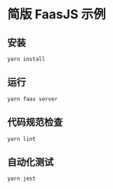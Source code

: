 # 简版 FaasJS 示例

## 安装

    yarn install

## 运行

    yarn faas server

## 代码规范检查

    yarn lint

## 自动化测试

    yarn jest
